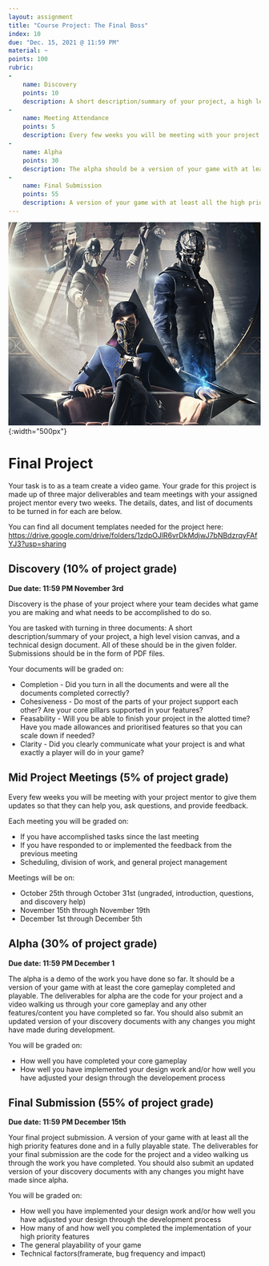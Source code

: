 ```yaml
---
layout: assignment
title: "Course Project: The Final Boss"
index: 10
due: "Dec. 15, 2021 @ 11:59 PM"
material: ~
points: 100
rubric:
-
    name: Discovery
    points: 10
    description: A short description/summary of your project, a high level vision canvas, and a technical design document.
- 
    name: Meeting Attendance 
    points: 5
    description: Every few weeks you will be meeting with your project mentor...you need to prepare and attend.
- 
    name: Alpha
    points: 30
    description: The alpha should be a version of your game with at least the core gameplay completed and playable.
-
    name: Final Submission
    points: 55
    description: A version of your game with at least all the high priority features done and in a fully playable state.
---
```

![Boss](https://github.com/illinois-cs498gd/illinois-cs498gd.github.io/raw/main/img/dh2.png){:width="500px"}

# Final Project
Your task is to as a team create a video game. Your grade for this project is made up of three major deliverables and team meetings with your assigned project mentor every two weeks. The details, dates, and list of documents to be turned in for each are below.

You can find all document templates needed for the project here: https://drive.google.com/drive/folders/1zdpOJlR6vrDkMdjwJ7bNBdzrqyFAfYJ3?usp=sharing

## Discovery (10% of project grade)
**Due date: 11:59 PM November 3rd**

Discovery is the phase of your project where your team decides what game you are making and what needs to be accomplished to do so.

You are tasked with turning in three documents: A short description/summary of your project, a high level vision canvas, and a technical design document. All of these should be in the given folder. Submissions should be in the form of PDF files.

Your documents will be graded on:
- Completion - Did you turn in all the documents and were all the documents completed correctly?
- Cohesiveness - Do most of the parts of your project support each other? Are your core pillars supported in your features?
- Feasability - Will you be able to finish your project in the alotted time? Have you made allowances and prioritised features so that you can scale down if needed?
- Clarity - Did you clearly communicate what your project is and what exactly a player will do in your game?


## Mid Project Meetings (5% of project grade)
Every few weeks you will be meeting with your project mentor to give them updates so that they can help you, ask questions, and provide feedback.

Each meeting you will be graded on:
- If you have accomplished tasks since the last meeting
- If you have responded to or implemented the feedback from the previous meeting
- Scheduling, division of work, and general project management 

Meetings will be on:
- October 25th through October 31st (ungraded, introduction, questions, and discovery help)
- November 15th through November 19th
- December 1st through December 5th

## Alpha (30% of project grade)
**Due date: 11:59 PM December 1**

The alpha is a demo of the work you have done so far. It should be a version of your game with at least the core gameplay completed and playable. The deliverables for alpha are the code for your project and a video walking us through your core gameplay and any other features/content you have completed so far. You should also submit an updated version of your discovery documents with any changes you might have made during development.

You will be graded on:
- How well you have completed your core gameplay
- How well you have implemented your design work and/or how well you have adjusted your design through the developement process


## Final Submission (55% of project grade)
**Due date: 11:59 PM December 15th**

Your final project submission. A version of your game with at least all the high priority features done and in a fully playable state. The deliverables for your final submission are the code for the project and a video walking us through the work you have completed. You should also submit an updated version of your discovery documents with any changes you might have made since alpha.

You will be graded on:
- How well you have implemented your design work and/or how well you have adjusted your design through the development process
- How many of and how well you completed the implementation of your high priority features
- The general playability of your game
- Technical factors(framerate, bug frequency and impact)
